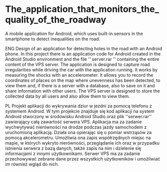 # The_application_that_monitors_the_quality_of_the_roadway
A mobile application for Android, which uses built-in sensors in the smartphone to detect inequalities on the road.

ENG
Design of an application for detecting holes in the road with an Android phone.
In this project there is an application code for Android created in the Android Studio environment and the file '' server.rar '' containing the entire content of the VPS server.
The application is designed to capture road irregularities while driving the car with the application running. It works by measuring the shocks with an accelerometer.
It allows you to record the coordinates of places on the map where unevenness has been detected, to view them and, if there is a server with a database, also to save on it and share information with other users.
The VPS server is designed to store the collected data by all users and also allow them to view them.

PL
Projekt aplikacji do wykrywania dziur w jezdni za pomocą telefonu z systemem Android.
W tym projekcie znajduje się kod aplikacji na system Android stworzony w środowisku Android Studio oraz plik ''serwer.rar'' zawierający całą zawartość serwera VPS.
Aplikacja ma za zadanie wychwytywać nierówności na drodze podczas jazdy samochodem z uruchomioną aplikacją. Działa ona opierając się o pomiar wstrząsów za pomocą akcelerometru.
Umożliwia ona zapis współrzędnych miejsc na mapie, w których wykryto nierówności, przeglądanie ich oraz w przypadku istnienia serwera z bazą danych, także zapis na nim i dzielenie się informacjami z innymi użytkownikami.
Serwer VPS ma za zadanie przechowywać zebrane dane przez wszystkich użytkowników i umożliwiać im również wgląd do nich.
